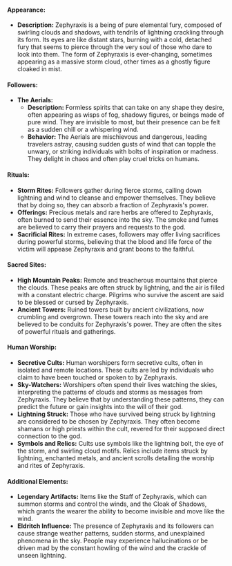 #### Appearance:
- **Description:** Zephyraxis is a being of pure elemental fury, composed of swirling clouds and shadows, with tendrils of lightning crackling through its form. Its eyes are like distant stars, burning with a cold, detached fury that seems to pierce through the very soul of those who dare to look into them. The form of Zephyraxis is ever-changing, sometimes appearing as a massive storm cloud, other times as a ghostly figure cloaked in mist.

#### Followers:
- **The Aerials:**
  - **Description:** Formless spirits that can take on any shape they desire, often appearing as wisps of fog, shadowy figures, or beings made of pure wind. They are invisible to most, but their presence can be felt as a sudden chill or a whispering wind.
  - **Behavior:** The Aerials are mischievous and dangerous, leading travelers astray, causing sudden gusts of wind that can topple the unwary, or striking individuals with bolts of inspiration or madness. They delight in chaos and often play cruel tricks on humans.

#### Rituals:
- **Storm Rites:** Followers gather during fierce storms, calling down lightning and wind to cleanse and empower themselves. They believe that by doing so, they can absorb a fraction of Zephyraxis's power.
- **Offerings:** Precious metals and rare herbs are offered to Zephyraxis, often burned to send their essence into the sky. The smoke and fumes are believed to carry their prayers and requests to the god.
- **Sacrificial Rites:** In extreme cases, followers may offer living sacrifices during powerful storms, believing that the blood and life force of the victim will appease Zephyraxis and grant boons to the faithful.

#### Sacred Sites:
- **High Mountain Peaks:** Remote and treacherous mountains that pierce the clouds. These peaks are often struck by lightning, and the air is filled with a constant electric charge. Pilgrims who survive the ascent are said to be blessed or cursed by Zephyraxis.
- **Ancient Towers:** Ruined towers built by ancient civilizations, now crumbling and overgrown. These towers reach into the sky and are believed to be conduits for Zephyraxis's power. They are often the sites of powerful rituals and gatherings.

#### Human Worship:
- **Secretive Cults:** Human worshipers form secretive cults, often in isolated and remote locations. These cults are led by individuals who claim to have been touched or spoken to by Zephyraxis.
- **Sky-Watchers:** Worshipers often spend their lives watching the skies, interpreting the patterns of clouds and storms as messages from Zephyraxis. They believe that by understanding these patterns, they can predict the future or gain insights into the will of their god.
- **Lightning Struck:** Those who have survived being struck by lightning are considered to be chosen by Zephyraxis. They often become shamans or high priests within the cult, revered for their supposed direct connection to the god.
- **Symbols and Relics:** Cults use symbols like the lightning bolt, the eye of the storm, and swirling cloud motifs. Relics include items struck by lightning, enchanted metals, and ancient scrolls detailing the worship and rites of Zephyraxis.

#### Additional Elements:
- **Legendary Artifacts:** Items like the Staff of Zephyraxis, which can summon storms and control the winds, and the Cloak of Shadows, which grants the wearer the ability to become invisible and move like the wind.
- **Eldritch Influence:** The presence of Zephyraxis and its followers can cause strange weather patterns, sudden storms, and unexplained phenomena in the sky. People may experience hallucinations or be driven mad by the constant howling of the wind and the crackle of unseen lightning.

